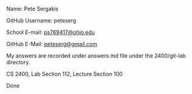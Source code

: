 Name: Pete Sergakis

GitHub Username: peteserg

School E-mail: ps769417@ohio.edu

GitHub E-Mail: peteserg@gmail.com

My answers are recorded under answers.md file under the 2400/git-lab directory.

CS 2400, Lab Section 112, Lecture Section 100

Done
